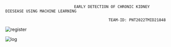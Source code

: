                                   EARLY DETECTION OF CHRONIC KIDNEY DIESEASE USING MACHINE LEARNING     

                                                 TEAM-ID: PNT2022TMID21848


![register](https://user-images.githubusercontent.com/100985219/201517461-d27a9488-a5cd-4c32-9b55-20b060ae25cc.jpg)

![log](https://user-images.githubusercontent.com/100985219/201517457-ef3dbeb2-592e-479a-809a-ae8461b2e1bd.jpg)
